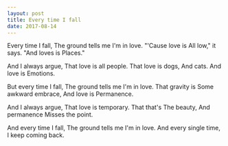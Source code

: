 ```yaml
---
layout: post
title: Every time I fall
date: 2017-08-14
---
```


<div class="verse">
Every time I fall,
    The ground tells me I'm in love.
"'Cause love is
    All low," it says.
"And loves is
    Places."

And I always argue,
    That love is all people.
That love is dogs,
    And cats.
And love is
    Emotions.

But every time I fall,
    The ground tells me I'm in love.
That gravity is
    Some awkward embrace,
And love is
    Permanence.

And I always argue,
    That love is temporary.
That that's
    The beauty,
And permanence
    Misses the point.

And every time I fall,
    The ground tells me I'm in love.
And every single time,
    I keep coming back.
</div>
